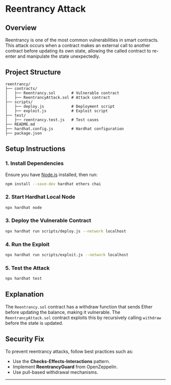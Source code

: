 # Reentrancy Attack

## Overview
Reentrancy is one of the most common vulnerabilities in smart contracts. This attack occurs when a contract makes an external call to another contract before updating its own state, allowing the called contract to re-enter and manipulate the state unexpectedly.

## Project Structure
```
reentrancy/
├── contracts/
│   ├── Reentrancy.sol       # Vulnerable contract
│   ├── ReentrancyAttack.sol # Attack contract
├── scripts/
│   ├── deploy.js            # Deployment script
│   ├── exploit.js           # Exploit script
├── test/
│   ├── reentrancy.test.js   # Test cases
├── README.md
├── hardhat.config.js        # Hardhat configuration
├── package.json
```

## Setup Instructions

### 1. Install Dependencies
Ensure you have [Node.js](https://nodejs.org/) installed, then run:
```sh
npm install --save-dev hardhat ethers chai
```

### 2. Start Hardhat Local Node
```sh
npx hardhat node
```

### 3. Deploy the Vulnerable Contract
```sh
npx hardhat run scripts/deploy.js --network localhost
```

### 4. Run the Exploit
```sh
npx hardhat run scripts/exploit.js --network localhost
```

### 5. Test the Attack
```sh
npx hardhat test
```

## Explanation
The `Reentrancy.sol` contract has a withdraw function that sends Ether before updating the balance, making it vulnerable. The `ReentrancyAttack.sol` contract exploits this by recursively calling `withdraw` before the state is updated.

## Security Fix
To prevent reentrancy attacks, follow best practices such as:
- Use the **Checks-Effects-Interactions** pattern.
- Implement **ReentrancyGuard** from OpenZeppelin.
- Use pull-based withdrawal mechanisms.

---


